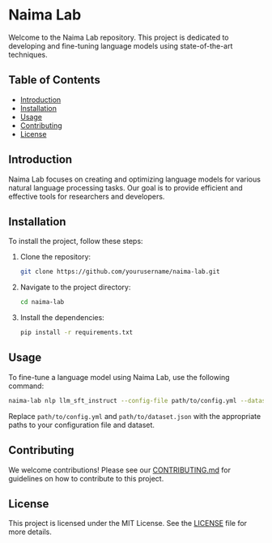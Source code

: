 # Naima Lab

Welcome to the Naima Lab repository. This project is dedicated to developing and fine-tuning language models using state-of-the-art techniques.

## Table of Contents

- [Introduction](#introduction)
- [Installation](#installation)
- [Usage](#usage)
- [Contributing](#contributing)
- [License](#license)

## Introduction

Naima Lab focuses on creating and optimizing language models for various natural language processing tasks. Our goal is to provide efficient and effective tools for researchers and developers.

## Installation

To install the project, follow these steps:

1. Clone the repository:
    ```bash
    git clone https://github.com/yourusername/naima-lab.git
    ```
2. Navigate to the project directory:
    ```bash
    cd naima-lab
    ```
3. Install the dependencies:
    ```bash
    pip install -r requirements.txt
    ```

## Usage

To fine-tune a language model using Naima Lab, use the following command:
```bash
naima-lab nlp llm_sft_instruct --config-file path/to/config.yml --dataset-path path/to/dataset.json
```
Replace `path/to/config.yml` and `path/to/dataset.json` with the appropriate paths to your configuration file and dataset.

## Contributing

We welcome contributions! Please see our [CONTRIBUTING.md](CONTRIBUTING.md) for guidelines on how to contribute to this project.

## License

This project is licensed under the MIT License. See the [LICENSE](LICENSE) file for more details.
